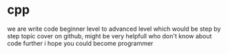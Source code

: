 # cpp
we are write code beginner level to advanced level which would be step by step topic cover on github, might be very helpfull who don't know about code further i hope you could become programmer
